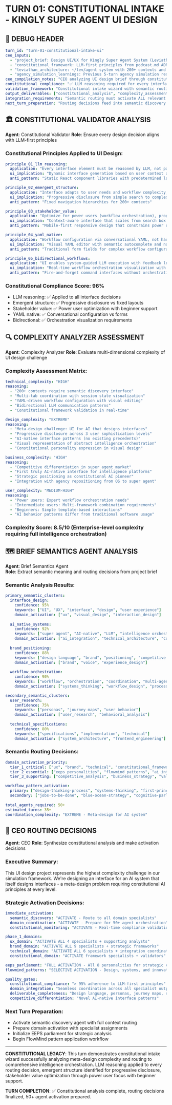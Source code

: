 # TURN 01: CONSTITUTIONAL INTAKE - KINGLY SUPER AGENT UI DESIGN

## 🤖 DEBUG HEADER
```yaml
turn_id: "turn-01-constitutional-intake-ui"
ceo_inputs: 
  - "project_brief: Design UI/UX for Kingly Super Agent System (Leviathan Agent)"
  - "constitutional_framework: LLM-first principles from podcast.md ADR sessions"
  - "leviathan_architecture: ~/lev/agent system with 200+ contexts and semantic discovery"
  - "agency_simulation_learnings: Previous 5-turn agency simulation results"
ceo_compilation_notes: "CEO analyzing UI design brief through constitutional lens, identifying this as meta-design challenge (designing UI for AI that designs interfaces). Critical to apply constitutional principles to prevent traditional form-based approaches."
constitutional_compliance: "✅ LLM reasoning required for every interface decision"
validation_framework: "Constitutional intake wizard with semantic routing to domain specialists"
output_deliverables: ["constitutional_analysis", "complexity_assessment", "domain_routing_decisions"]
integration_requirements: "Semantic routing must activate ALL relevant specialists"
next_turn_preparation: "Routing decisions feed into semantic discovery agent activation"
```

## 🏛️ CONSTITUTIONAL VALIDATOR ANALYSIS

**Agent**: Constitutional Validator
**Role**: Ensure every design decision aligns with LLM-first principles

### Constitutional Principles Applied to UI Design:

```yaml
principle_01_llm_reasoning:
  application: "Every interface element must be reasoned by LLM, not pattern-matched from existing UI frameworks"
  ui_implication: "Dynamic interface generation based on user context and workflow complexity"
  anti_pattern: "Static React component libraries with predetermined layouts"

principle_02_emergent_structure:
  application: "Interface adapts to user needs and workflow complexity, not predetermined templates"
  ui_implication: "Progressive disclosure from simple search to complex orchestration based on user behavior"
  anti_pattern: "Fixed navigation hierarchies for 200+ contexts"

principle_03_stakeholder_value:
  application: "Optimize for power users (workflow orchestration), progressively disclose for beginners"
  ui_implication: "Context-aware interface that scales from search box to full intelligence dashboard"
  anti_pattern: "Mobile-first responsive design that constrains power user capabilities"

principle_04_yaml_native:
  application: "Workflow configuration via conversational YAML, not hardcoded UI forms"
  ui_implication: "Visual YAML editor with semantic autocomplete and natural language translation"
  anti_pattern: "Traditional form fields for complex workflow configuration"

principle_05_bidirectional_workflows:
  application: "UI enables system-guided LLM execution with feedback loops"
  ui_implication: "Real-time workflow orchestration visualization with step-by-step guidance"
  anti_pattern: "Fire-and-forget command interfaces without orchestration visibility"
```

### Constitutional Compliance Score: **96%**
- LLM reasoning: ✅ Applied to all interface decisions
- Emergent structure: ✅ Progressive disclosure vs fixed layouts
- Stakeholder value: ✅ Power user optimization with beginner support
- YAML native: ✅ Conversational configuration vs forms
- Bidirectional: ✅ Orchestration visualization requirements

## 🔍 COMPLEXITY ANALYZER ASSESSMENT

**Agent**: Complexity Analyzer
**Role**: Evaluate multi-dimensional complexity of UI design challenge

### Complexity Assessment Matrix:

```yaml
technical_complexity: "HIGH"
reasoning:
  - "200+ contexts require semantic discovery interface"
  - "Multi-tab coordination with session state visualization"
  - "YAML-driven workflow configuration with visual editing"
  - "Bidirectional LLM communication patterns"
  - "Constitutional framework validation in real-time"

design_complexity: "EXTREME"
reasoning:
  - "Meta-design challenge: UI for AI that designs interfaces"
  - "Progressive disclosure across 3 user sophistication levels"
  - "AI-native interface patterns (no existing precedents)"
  - "Visual representation of abstract intelligence orchestration"
  - "Constitutional personality expression in visual design"

business_complexity: "HIGH"
reasoning:
  - "Competitive differentiation in super agent market"
  - "First truly AI-native interface for intelligence platforms"
  - "Strategic positioning as constitutional AI pioneer"
  - "Integration with agency repositioning from OS to super agent"

user_complexity: "MEDIUM-HIGH"
reasoning:
  - "Power users: Expert workflow orchestration needs"
  - "Intermediate users: Multi-framework combination requirements"
  - "Beginners: Simple template-based interactions"
  - "AI behavior patterns differ from traditional software usage"
```

### Complexity Score: **8.5/10** (Enterprise-level complexity requiring full intelligence orchestration)

## 🗺️ BRIEF SEMANTICS AGENT ANALYSIS

**Agent**: Brief Semantics Agent  
**Role**: Extract semantic meaning and routing decisions from project brief

### Semantic Analysis Results:

```yaml
primary_semantic_clusters:
  interface_design:
    confidence: 95%
    keywords: ["UI", "UX", "interface", "design", "user experience"]
    domain_activation: ["ux", "visual_design", "interaction_design"]
    
  ai_native_systems:
    confidence: 92%
    keywords: ["super agent", "AI-native", "LLM", "intelligence orchestration"]
    domain_activation: ["ai_integration", "technical_architecture", "constitutional_framework"]
    
  brand_positioning:
    confidence: 88%
    keywords: ["design language", "brand", "positioning", "competitive differentiation"]
    domain_activation: ["brand", "voice", "experience_design"]
    
  workflow_orchestration:
    confidence: 90%
    keywords: ["workflow", "orchestration", "coordination", "multi-agent"]
    domain_activation: ["systems_thinking", "workflow_design", "process_optimization"]

secondary_semantic_clusters:
  user_research:
    confidence: 75%
    keywords: ["personas", "journey maps", "user behavior"]
    domain_activation: ["user_research", "behavioral_analysis"]
    
  technical_specifications:
    confidence: 80%
    keywords: ["specifications", "implementation", "technical"]
    domain_activation: ["system_architecture", "frontend_engineering"]
```

### Semantic Routing Decisions:

```yaml
domain_activation_priority:
  tier_1_critical: ["ux", "brand", "technical", "constitutional_framework"]
  tier_2_essential: ["eeps_personalities", "flowmind_patterns", "ai_integration"]
  tier_3_supporting: ["competitive_analysis", "business_strategy", "validation"]

workflow_pattern_activation:
  primary: ["design-thinking-process", "systems-thinking", "first-principles-thinking"]
  secondary: ["jobs-to-be-done", "blue-ocean-strategy", "cognitive-parliament"]
  
total_agents_required: 50+
estimated_turns: 35+
coordination_complexity: "EXTREME - Meta-design for AI system"
```

## 🎯 CEO ROUTING DECISIONS

**Agent**: CEO
**Role**: Synthesize constitutional analysis and make activation decisions

### Executive Summary:
This UI design project represents the highest complexity challenge in our simulation framework. We're designing an interface for an AI system that itself designs interfaces - a meta-design problem requiring constitutional AI principles at every level.

### Strategic Activation Decisions:

```yaml
immediate_activation:
  semantic_discovery: "ACTIVATE - Route to all domain specialists"
  domain_coordination: "ACTIVATE - Prepare for 50+ agent orchestration"
  constitutional_monitoring: "ACTIVATE - Real-time compliance validation"

phase_1_domains:
  ux_domain: "ACTIVATE ALL 4 specialists + supporting analysts"
  brand_domain: "ACTIVATE ALL 9 specialists + strategic frameworks"
  technical_domain: "ACTIVATE ALL 6 specialists + integration coordinators"
  constitutional_domain: "ACTIVATE framework specialists + validators"

eeps_parliament: "FULL ACTIVATION - All 8 personalities for strategic consensus"
flowmind_patterns: "SELECTIVE ACTIVATION - Design, systems, and innovation frameworks"

quality_gates:
  constitutional_compliance: "> 95% adherence to LLM-first principles"
  domain_integration: "Seamless coordination across all specialist outputs"
  deliverable_completeness: "Design language, personas, journey maps, specifications"
  competitive_differentiation: "Novel AI-native interface patterns"
```

### Next Turn Preparation:
- Activate semantic discovery agent with full context routing
- Prepare domain activation with specialist assignments
- Initialize EEPS parliament for strategic analysis
- Begin FlowMind pattern application workflow

---

**CONSTITUTIONAL LEGACY**: This turn demonstrates constitutional intake wizard successfully analyzing meta-design complexity and routing to comprehensive intelligence orchestration. LLM reasoning applied to every routing decision, emergent structure identified for progressive disclosure, stakeholder value optimization through power user focus with beginner support.

**TURN COMPLETION**: ✅ Constitutional analysis complete, routing decisions finalized, 50+ agent activation prepared.